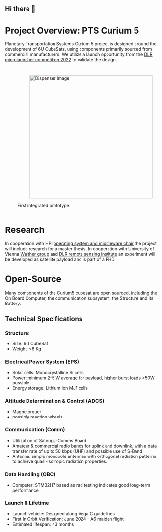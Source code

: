 ## Hi there 👋

<!--
🙋‍♀️ A short introduction - Building a 6U cubesat
🌈 Contribution guidelines - Contributers must be invited to the Organisation
👩‍💻 Useful resources - Docs are in the docs repository of the organisation - We use Obsidian for rendering
-->

# Project Overview: PTS Curium 5

Planetary Transportation Systems Curium 5 project is designed around the development of 6U CubeSats, using components primarily sourced from commercial manufacturers. We utilize a launch opportunity from the [DLR microlauncher competition 2022](https://www.dlr.de/en/latest/news/2022/02/20220620_go-ahead-for-second-round-of-microlauncher-payload-competition) to validate the design.


<div style="display: flex; justify-content: space-evenly;">
   <figure>
  <figure>
    <img src="https://github.com/Curium-Five/.github/assets/4999364/a55bb013-2740-49e6-a685-60fcc72acb61" alt="Dispenser Image" width="400">
  </figure>
     <figcaption>First integrated prototype</figcaption>
  </figure>
</div>


# Research

In cooperation with HPI [operating system and middleware chair](https://osm.hpi.de) the project will include research for a master thesis.
In cooperation with University of Vienna [Walther group](https://walther.quantum.at) and [DLR remote sensing institute](https://www.dlr.de/eoc/en/desktopdefault.aspx/tabid-5279/8913_read-16239/) an experiment will be developed as satellite payload and is part of a PHD. 

# Open-Source
Many components of the Curium5 cubesat are open sourced, including the On Board Computer, the communication subsystem, the Structure and its Battery. 

## Technical Specifications


### Structure:
- Size: 6U CubeSat
- Weight: <8 Kg

### Electrical Power System (EPS)
- Solar cells: Monocrystalline Si cells
- Power: minimum 2-5 W average for payload, higher burst loads >50W possible
- Energy storage: Lithium Ion MJ1 cells

### Attitude Determination & Control (ADCS)
- Magnetorquer
- possibly reaction wheels

### Communication (Comm)
- Utilization of Satnogs-Comms Board
- Amateur & commercial radio bands for uplink and downlink, with a data transfer rate of up to 50 kbps (UHF) and possible use of S-Band
- Antenna: simple monopole antennas with orthogonal radiation patterns to achieve quasi-isotropic radiation properties.

### Data Handling (OBC)
- Computer: STM32H7 based as rad testing indicates good long-term performance

### Launch & Lifetime
- Launch vehicle: Designed along Vega C guidelines
- First In Orbit Verification: June 2024 - A6 maiden flight
- Estimated lifespan: >3 months

